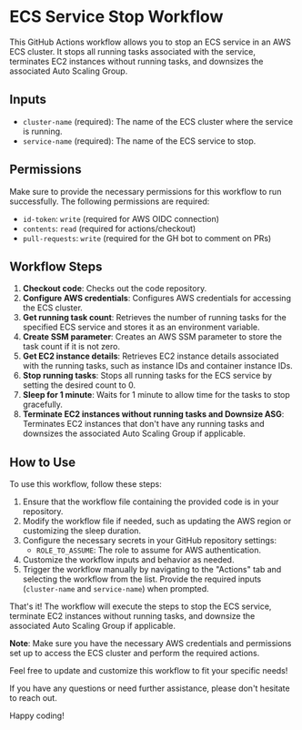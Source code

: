 # ECS Service Stop Workflow

This GitHub Actions workflow allows you to stop an ECS service in an AWS ECS cluster. It stops all running tasks associated with the service, terminates EC2 instances without running tasks, and downsizes the associated Auto Scaling Group.

## Inputs

- `cluster-name` (required): The name of the ECS cluster where the service is running.
- `service-name` (required): The name of the ECS service to stop.

## Permissions

Make sure to provide the necessary permissions for this workflow to run successfully. The following permissions are required:

- `id-token`: `write` (required for AWS OIDC connection)
- `contents`: `read` (required for actions/checkout)
- `pull-requests`: `write` (required for the GH bot to comment on PRs)

## Workflow Steps

1. **Checkout code**: Checks out the code repository.
2. **Configure AWS credentials**: Configures AWS credentials for accessing the ECS cluster.
3. **Get running task count**: Retrieves the number of running tasks for the specified ECS service and stores it as an environment variable.
4. **Create SSM parameter**: Creates an AWS SSM parameter to store the task count if it is not zero.
5. **Get EC2 instance details**: Retrieves EC2 instance details associated with the running tasks, such as instance IDs and container instance IDs.
6. **Stop running tasks**: Stops all running tasks for the ECS service by setting the desired count to 0.
7. **Sleep for 1 minute**: Waits for 1 minute to allow time for the tasks to stop gracefully.
8. **Terminate EC2 instances without running tasks and Downsize ASG**: Terminates EC2 instances that don't have any running tasks and downsizes the associated Auto Scaling Group if applicable.

## How to Use

To use this workflow, follow these steps:

1. Ensure that the workflow file containing the provided code is in your repository.
2. Modify the workflow file if needed, such as updating the AWS region or customizing the sleep duration.
3. Configure the necessary secrets in your GitHub repository settings:
   - `ROLE_TO_ASSUME`: The role to assume for AWS authentication.
4. Customize the workflow inputs and behavior as needed.
5. Trigger the workflow manually by navigating to the "Actions" tab and selecting the workflow from the list. Provide the required inputs (`cluster-name` and `service-name`) when prompted.

That's it! The workflow will execute the steps to stop the ECS service, terminate EC2 instances without running tasks, and downsize the associated Auto Scaling Group if applicable.

**Note**: Make sure you have the necessary AWS credentials and permissions set up to access the ECS cluster and perform the required actions.

Feel free to update and customize this workflow to fit your specific needs!

If you have any questions or need further assistance, please don't hesitate to reach out.

Happy coding!
